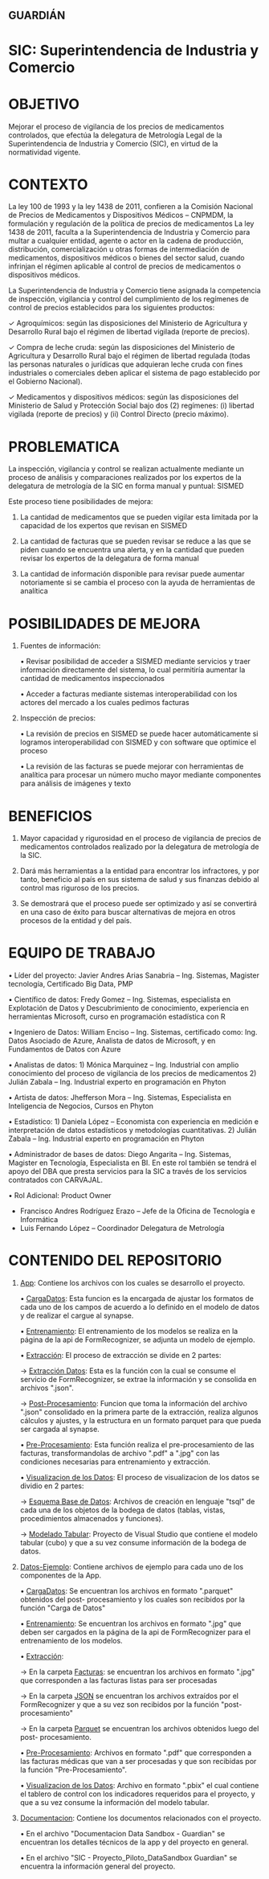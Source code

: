 ## GUARDIÁN

# SIC: Superintendencia de Industria y Comercio

# OBJETIVO

Mejorar el proceso de vigilancia de los precios de medicamentos controlados, que efectúa la delegatura de Metrología Legal de la Superintendencia de Industria y Comercio (SIC), en virtud de la normatividad vigente.

# CONTEXTO

La ley 100 de 1993 y la ley 1438 de 2011, confieren a la Comisión Nacional de Precios de
Medicamentos y Dispositivos Médicos – CNPMDM, la formulación y regulación de la
política de precios de medicamentos
La ley 1438 de 2011, faculta a la Superintendencia de Industria y Comercio para multar
a cualquier entidad, agente o actor en la cadena de producción, distribución,
comercialización u otras formas de intermediación de medicamentos, dispositivos
médicos o bienes del sector salud, cuando infrinjan el régimen aplicable al control de
precios de medicamentos o dispositivos médicos.

La Superintendencia de Industria y Comercio tiene asignada la competencia de
inspección, vigilancia y control del cumplimiento de los regímenes de control de
precios establecidos para los siguientes productos:

✓ Agroquímicos: según las disposiciones del Ministerio de Agricultura y Desarrollo
Rural bajo el régimen de libertad vigilada (reporte de precios).

✓ Compra de leche cruda: según las disposiciones del Ministerio de Agricultura y
Desarrollo Rural bajo el régimen de libertad regulada (todas las personas naturales o
jurídicas que adquieran leche cruda con fines industriales o comerciales deben
aplicar el sistema de pago establecido por el Gobierno Nacional).

✓ Medicamentos y dispositivos médicos: según las disposiciones del Ministerio de
Salud y Protección Social bajo dos (2) regímenes: (i) libertad vigilada (reporte de
precios) y (ii) Control Directo (precio máximo).

# PROBLEMATICA

La inspección, vigilancia y control se realizan actualmente mediante un proceso de
análisis y comparaciones realizados por los expertos de la delegatura de metrología de
la SIC en forma manual y puntual:
SISMED

Este proceso tiene posibilidades de mejora:

1. La cantidad de medicamentos que se pueden vigilar esta limitada por la capacidad
de los expertos que revisan en SISMED

2. La cantidad de facturas que se pueden revisar se reduce a las que se piden cuando
se encuentra una alerta, y en la cantidad que pueden revisar los expertos de la
delegatura de forma manual

3. La cantidad de información disponible para revisar puede aumentar notoriamente si
se cambia el proceso con la ayuda de herramientas de analítica

# POSIBILIDADES DE MEJORA

1. Fuentes de información:

   • Revisar posibilidad de acceder a SISMED mediante servicios y traer información
   directamente del sistema, lo cual permitiría aumentar la cantidad de medicamentos
   inspeccionados

   • Acceder a facturas mediante sistemas interoperabilidad con los actores del mercado
   a los cuales pedimos facturas

2. Inspección de precios:

   • La revisión de precios en SISMED se puede hacer automáticamente si logramos
   interoperabilidad con SISMED y con software que optimice el proceso

   • La revisión de las facturas se puede mejorar con herramientas de analítica para
   procesar un número mucho mayor mediante componentes para análisis de imágenes
   y texto

# BENEFICIOS 

1) Mayor capacidad y rigurosidad en el proceso de vigilancia de precios de
medicamentos controlados realizado por la delegatura de metrología de la SIC.

2) Dará más herramientas a la entidad para encontrar los infractores, y por tanto,
beneficio al país en sus sistema de salud y sus finanzas debido al control mas
riguroso de los precios.

3) Se demostrará que el proceso puede ser optimizado y así se convertirá en una
caso de éxito para buscar alternativas de mejora en otros procesos de la
entidad y del país.

# EQUIPO DE TRABAJO

• Líder del proyecto: Javier Andres Arias Sanabria – Ing. Sistemas, Magister tecnología, Certificado Big Data, PMP

• Científico de datos: Fredy Gomez – Ing. Sistemas, especialista en Explotación de Datos y Descubrimiento de 
conocimiento, experiencia en herramientas Microsoft, curso en programación estadística con R

• Ingeniero de Datos: William Enciso – Ing. Sistemas, certificado como: Ing. Datos Asociado de Azure, Analista de 
datos de Microsoft, y en Fundamentos de Datos con Azure

• Analistas de datos: 1) Mónica Marquinez – Ing. Industrial con amplio conocimiento del proceso de vigilancia de los 
precios de medicamentos 2) Julián Zabala – Ing. Industrial experto en programación en Phyton

• Artista de datos: Jhefferson Mora – Ing. Sistemas, Especialista en Inteligencia de Negocios, Cursos en Phyton

• Estadístico: 1) Daniela López – Economista con experiencia en medición e interpretación de datos estadísticos y 
metodologías cuantitativas. 2) Julián Zabala – Ing. Industrial experto en programación en Phyton

• Administrador de bases de datos: Diego Angarita – Ing. Sistemas, Magister en Tecnología, Especialista en BI. En 
este rol también se tendrá el apoyo del DBA que presta servicios para la SIC a través de los servicios contratados 
con CARVAJAL.

• Rol Adicional: Product Owner

- Francisco Andres Rodríguez Erazo – Jefe de la Oficina de Tecnología e Informática
- Luis Fernando López – Coordinador Delegatura de Metrología

# CONTENIDO DEL REPOSITORIO

   1. [App](https://github.com/AdminDatos/Guardian/tree/main/App): Contiene los archivos con los cuales se desarrollo el proyecto.
   
      • [CargaDatos](https://github.com/AdminDatos/Guardian/tree/main/App/CargaDatos): Esta funcion es la encargada de ajustar los formatos de cada uno de los campos de acuerdo          a lo definido en el modelo de datos y de realizar el cargue al synapse.
      
      • [Entrenamiento](https://github.com/AdminDatos/Guardian/tree/main/App/Entrenamiento): El entrenamiento de los modelos se realiza en la página de la api de FormRecognizer,          se adjunta un modelo de ejemplo.
      
      • [Extracción](https://github.com/AdminDatos/Guardian/tree/main/App/Extraccion): El proceso de extracción se divide en 2 partes:
         
         -> [Extracción Datos](https://github.com/AdminDatos/Guardian/tree/main/App/Extraccion/Extraccion%20Datos): Esta es la función con la cual se consume el servicio de                  FormRecognizer, se extrae la información y se consolida en archivos ".json".

         -> [Post-Procesamiento](https://github.com/AdminDatos/Guardian/tree/main/App/Extraccion/Post-Procesamiento): Funcion que toma la información del archivo ".json"                     consolidado en la primera parte de la extracción, realiza algunos cálculos y ajustes, y la estructura en un formato parquet para que pueda ser cargada al synapse.
         
      • [Pre-Procesamiento](https://github.com/AdminDatos/Guardian/tree/main/App/Pre-Procesamiento): Esta función realiza el pre-procesamiento de las facturas, transformandolas          de archivo ".pdf" a ".jpg" con las condiciones necesarias para entrenamiento y extracción.
      
      • [Visualizacion de los Datos](https://github.com/AdminDatos/Guardian/tree/main/App/VisualizacionDatos): El proceso de visualizacion de los datos se dividio en 2 partes:
      
         -> [Esquema Base de Datos](https://github.com/AdminDatos/Guardian/tree/main/App/VisualizacionDatos/Esquema%20Base%20de%20Datos): Archivos de creación en lenguaje                    "tsql" de cada una de los objetos de la bodega de datos (tablas, vistas, procedimientos almacenados y funciones).

         -> [Modelado Tabular](https://github.com/AdminDatos/Guardian/tree/main/App/VisualizacionDatos/Modelado%20Tabular): Proyecto de Visual Studio que contiene el modelo                  tabular (cubo) y que a su vez consume información de la bodega de datos.

   2. [Datos-Ejemplo](https://github.com/AdminDatos/Guardian/tree/main/Datos-Ejemplo): Contiene archivos de ejemplo para cada uno de los componentes de la App.

      • [CargaDatos](https://github.com/AdminDatos/Guardian/tree/main/Datos-Ejemplo/CargaDatos): Se encuentran los archivos en formato ".parquet" obtenidos del post-                      procesamiento y los cuales son recibidos por la función "Carga de Datos"
      
      • [Entrenamiento](https://github.com/AdminDatos/Guardian/tree/main/Datos-Ejemplo/Entrenamiento): Se encuentran los archivos en formato ".jpg" que deben ser cargados en la          página de la api de FormRecognizer para el entrenamiento de los modelos.
      
      • [Extracción](https://github.com/AdminDatos/Guardian/tree/main/Datos-Ejemplo/Extraccion): 
         
         -> En la carpeta [Facturas](https://github.com/AdminDatos/Guardian/tree/main/Datos-Ejemplo/Extraccion/Facturas): se encuentran los archivos en formato ".jpg" que                   corresponden a las facturas listas para ser procesadas

         -> En la carpeta [JSON](https://github.com/AdminDatos/Guardian/tree/main/Datos-Ejemplo/Extraccion/JSON) se encuentran los archivos extraídos por el FormRecognizer y                 que a su vez son recibidos por la función "post-procesamiento"

         -> En la carpeta [Parquet](https://github.com/AdminDatos/Guardian/tree/main/Datos-Ejemplo/Extraccion/Parquet) se encuentran los archivos obtenidos luego del post-                   procesamiento.

      • [Pre-Procesamiento](https://github.com/AdminDatos/Guardian/tree/main/Datos-Ejemplo/Pre-Procesamiento): Archivos en formato ".pdf" que corresponden a las facturas médicas         que van a ser procesadas y que son recibidas por la función "Pre-Procesamiento".
      
      • [Visualizacion de los Datos](https://github.com/AdminDatos/Guardian/tree/main/Datos-Ejemplo/VisualizacionDatos): Archivo en formato ".pbix" el cual contiene el tablero           de control con los indicadores requeridos para el proyecto, y que a su vez consume la información del modelo tabular.
         
   3. [Documentacion](https://github.com/AdminDatos/Guardian/tree/main/Documentacion): Contiene los documentos relacionados con el proyecto.
   
      • En el archivo "Documentacion Data Sandbox - Guardian" se encuentran los detalles técnicos de la app y del proyecto en general.

      • En el archivo "SIC - Proyecto_Piloto_DataSandbox Guardian" se encuentra la información general del proyecto.
      

